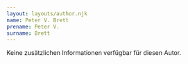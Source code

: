 ```yaml
---
layout: layouts/author.njk
name: Peter V. Brett
prename: Peter V.
surname: Brett
---
```

Keine zusätzlichen Informationen verfügbar für diesen Autor.
